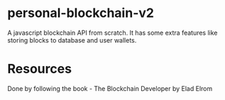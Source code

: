 # personal-blockchain-v2
A javascript blockchain API from scratch.
It has some extra features like storing blocks to database and user wallets.

# Resources
Done by following the book - The Blockchain 
Developer by Elad Elrom
